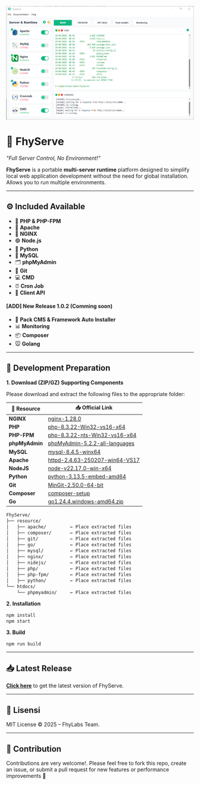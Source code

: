 <img src="./templates/images/ss.jpg"/>

# 🚀 FhyServe

*"Full Server Control, No Environment!"*

**FhyServe** is a portable **multi-server runtime** platform designed to simplify local web application development without the need for global installation. Allows you to run multiple environments.

---

## ⚙️ Included Available

- 🐘 **PHP & PHP-FPM** 
- 🧰 **Apache**
- 🚀 **NGINX**
- 🟢 **Node.js**
- 🐍 **Python**
- 🐬 **MySQL**
- 🗂 **phpMyAdmin**
- 🐙 **Git**
- 💻 **CMD**
- ⏰ **Cron Job**
- 📡 **Client API**

#### [ADD] New Release 1.0.2 (Comming soon)

- 🧱 **Pack CMS & Framework Auto Installer**
- 📊 **Monitoring**
- 📦 **Composer**
- 🐭 **Golang**

---

## 🧰 Development Preparation

**1. Download (ZIP/GZ) Supporting Components**

Please download and extract the following files to the appropriate folder:

| 🔗 Resource     | 📥 Official Link |
|----------------|------------------|
| **NGINX**      | [nginx-1.28.0](https://nginx.org/en/download.html/) |
| **PHP**        | [php-8.3.22-Win32-vs16-x64](https://windows.php.net/downloads/releases/) |
| **PHP-FPM**     |[php-8.3.22-nts-Win32-vs16-x64](https://windows.php.net/download/) |
| **phpMyAdmin** | [phpMyAdmin-5.2.2-all-languages](https://www.phpmyadmin.net/downloads/) |
| **MySQL**      | [mysql-8.4.5-winx64](https://dev.mysql.com/downloads/mysql/) |
| **Apache**     | [httpd-2.4.63-250207-win64-VS17](https://www.apachelounge.com/download/) |
| **NodeJS**     | [node-v22.17.0-win-x64](https://nodejs.org/en/download) |
| **Python**     | [python-3.13.5-embed-amd64](https://www.python.org/downloads/windows/) |
| **Git**        | [MinGit-2.50.0-64-bit](https://github.com/git-for-windows/git/releases/tag/v2.50.0.windows.1) |
| **Composer**     | [composer-setup](https://getcomposer.org/download/) |
| **Go**     | [go1.24.4.windows-amd64.zip](https://go.dev/dl/) |

```
FhyServe/
├── resource/
│   ├── apache/			← Place extracted files
│   ├── composer/		← Place extracted files
│   ├── git/			← Place extracted files
│   ├── go/				← Place extracted files
│   ├── mysql/			← Place extracted files
│   ├── nginx/			← Place extracted files
│   ├── nidejs/			← Place extracted files
│   ├── php/			← Place extracted files
│   ├── php-fpm/		← Place extracted files
│   ├── python/			← Place extracted files
└── htdocs/
    └── phpmyadmin/		← Place extracted files
```

**2. Installation**

```
npm install
npm start
```

**3. Build**

```
npm run build
```

---

## 📥 Latest Release

[**Click here**](https://github.com/fitri-hy/FhyServe/releases/latest) to get the latest version of FhyServe.

---

## 📜 Lisensi

MIT License © 2025 – FhyLabs Team.

---

## 🤝 Contribution

Contributions are very welcome!.
Please feel free to fork this repo, create an issue, or submit a pull request for new features or performance improvements 🚀